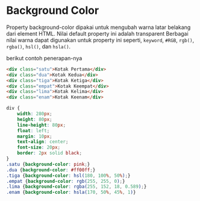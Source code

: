 # Background Color

Property background-color dipakai untuk mengubah warna latar belakang dari element HTML. Nilai default property ini adalah transparent Berbagai nilai warna dapat digunakan untuk property ini seperti, `keyword`, `#RGB`, `rgb()`, `rgba()`, `hsl()`, dan `hsla()`.

berikut contoh penerapan-nya

```html
<div class="satu">Kotak Pertama</div>
<div class="dua">Kotak Kedua</div>
<div class="tiga">Kotak Ketiga</div>
<div class="empat">Kotak Keempat</div>
<div class="lima">Kotak Kelima</div>
<div class="enam">Kotak Keenam</div>
```

```css
div {
    width: 280px;
    height: 80px;
    line-height: 80px;
    float: left;
    margin: 10px;
    text-align: center;
    font-size: 20px;
    border: 2px solid black;
}
.satu {background-color: pink;}
.dua {background-color: #ff00ff;}
.tiga {background-color: hsl(180, 100%, 50%);}
.empat {background-color: rgb(255, 255, 0);}
.lima {background-color: rgba(255, 152, 18, 0.589);}
.enam {background-color: hsla(170, 50%, 45%, 1)}
```